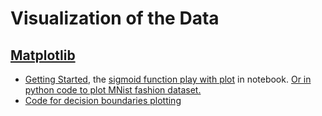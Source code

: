# Visualization of the Data

## [Matplotlib](https://matplotlib.org/stable/)

* [Getting Started](https://matplotlib.org/stable/users/explain/quick_start.html), the [sigmoid function play with plot](https://github.com/jbcodeforce/ML-studies/blob/master/deep-neural-net/sigmoid-play.ipynb) in notebook. [Or in python code to plot MNist fashion dataset.](https://github.com/jbcodeforce/ML-studies/blob/master/deep-neural-net/plotting-dataset.py)
* [Code for decision boundaries plotting](https://github.com/jbcodeforce/ML-studies/blob/master/pytorch/helper_functions.py)